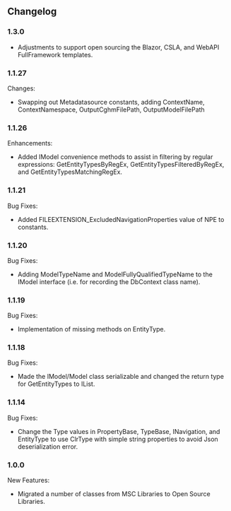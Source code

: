 ﻿## Changelog

### 1.3.0
* Adjustments to support open sourcing the Blazor, CSLA, and WebAPI FullFramework templates.

### 1.1.27
Changes:
* Swapping out Metadatasource constants, adding ContextName, ContextNamespace, OutputCghmFilePath, OutputModelFilePath

### 1.1.26
Enhancements:
* Added IModel convenience methods to assist in filtering by regular expressions: GetEntityTypesByRegEx, GetEntityTypesFilteredByRegEx,  and GetEntityTypesMatchingRegEx.

### 1.1.21
Bug Fixes:
* Added FILEEXTENSION_ExcludedNavigationProperties value of NPE to constants.

### 1.1.20
Bug Fixes:
* Adding ModelTypeName and ModelFullyQualifiedTypeName to the IModel interface (i.e. for recording the DbContext class name).

### 1.1.19
Bug Fixes:
* Implementation of missing methods on EntityType.

### 1.1.18
Bug Fixes:
* Made the IModel/Model class serializable and changed the return type for GetEntityTypes to IList.

### 1.1.14
Bug Fixes:
* Change the Type values in PropertyBase, TypeBase, INavigation, and EntityType to use ClrType with simple string properties to avoid Json deserialization error.

### 1.0.0
New Features:
* Migrated a number of classes from MSC Libraries to Open Source Libraries.
